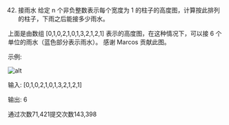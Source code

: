 42. 接雨水
给定 n 个非负整数表示每个宽度为 1 的柱子的高度图，计算按此排列的柱子，下雨之后能接多少雨水。



上面是由数组 [0,1,0,2,1,0,1,3,2,1,2,1] 表示的高度图，在这种情况下，可以接 6 个单位的雨水（蓝色部分表示雨水）。 感谢 Marcos 贡献此图。

示例:

![alt](https://assets.leetcode-cn.com/aliyun-lc-upload/uploads/2018/10/22/rainwatertrap.png)

输入: [0,1,0,2,1,0,1,3,2,1,2,1]

输出: 6

通过次数71,421提交次数143,398
